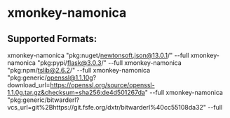 # xmonkey-namonica

## Supported Formats:
xmonkey-namonica "pkg:nuget/newtonsoft.json@13.0.1/" --full
xmonkey-namonica "pkg:pypi/flask@3.0.3/" --full
xmonkey-namonica "pkg:npm/tslib@2.6.2/" --full
xmonkey-namonica "pkg:generic/openssl@1.1.10g?download_url=https://openssl.org/source/openssl-1.1.0g.tar.gz&checksum=sha256:de4d501267da" --full
xmonkey-namonica "pkg:generic/bitwarderl?vcs_url=git%2Bhttps://git.fsfe.org/dxtr/bitwarderl%40cc55108da32" --full